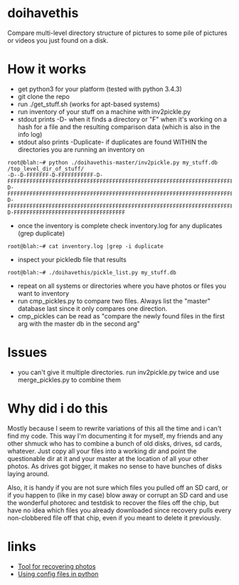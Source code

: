 # doihavethis
Compare multi-level directory structure of pictures to some pile of pictures or videos you just found on a disk.

# How it works
* get python3 for your platform (tested with python 3.4.3)
* git clone the repo
* run ./get_stuff.sh (works for apt-based systems)
* run inventory of your stuff on a machine with inv2pickle.py
* stdout prints -D- when it finds a directory or "F" when it's working on a hash for a file and the resulting comparison data (which is also in the info log)
* stdout also prints -Duplicate- if duplicates are found WITHIN the directories you are running an inventory on
```
root@blah:~# python ./doihavethis-master/inv2pickle.py my_stuff.db /top_level_dir_of_stuff/
-D--D-FFFFFFF-D-FFFFFFFFFFF-D-FFFFFFFFFFFFFFFFFFFFFFFFFFFFFFFFFFFFFFFFFFFFFFFFFFFFFFFFFFFFFFFFFFFFFFFFFFFFFFFFFFFFFFFFFFFFFFFFFFFFFFFFFFFFF-D-FFFFFFFFFFFFFFFFFFFFFFFFFFFFFFFFFFFFFFFFFFFFFFFFFFFFFFFFFFFFFFFFFFFFFFFFFFFFFFFFFFFFFFFFFFFFFFFFFFFFFFFFFFFFFFFFFFFFFFFFFFFFFFFFFFFFFFFFFFFFFFFFFFFFFFFFFFFFFFFFFFFF-D-FFFFFFFFFFFFFFFFFFFFFFFFFFFFFFFFFFFFFFFFFFFFFFFFFFFFFFFFFFFFFFFFFFFFFFFFFFFF-D-FFFFFFFFFFFFFFFFFFFFFFFFFFFFFFFFFFF
```
* once the inventory is complete check inventory.log for any duplicates (grep duplicate)
```
root@blah:~# cat inventory.log |grep -i duplicate
```
* inspect your pickledb file that results
```
root@blah:~# ./doihavethis/pickle_list.py my_stuff.db
```
* repeat on all systems or directories where you have photos or files you want to inventory
* run cmp_pickles.py to compare two files. Always list the "master" database last since it only compares one direction.
* cmp_pickles can be read as "compare the newly found files in the first arg with the master db in the second arg"

# Issues
* you can't give it multiple directories. run inv2pickle.py twice and use merge_pickles.py to combine them

# Why did i do this
Mostly because I seem to rewrite variations of this all the time and i can't find my code.
This way I'm documenting it for myself, my friends and any other shmuck who has to combine a bunch of old disks, drives, sd cards, whatever.
Just copy all your files into a working dir and point the questionable dir at it and your master at the location of all your other photos.
As drives got bigger, it makes no sense to have bunches of disks laying around.

Also, it is handy if you are not sure which files you pulled off an SD card, or if you happen to (like in my case) blow away or corrupt an SD card
and use the wonderful photorec and testdisk to recover the files off the chip, but have no idea which files you already downloaded since recovery
pulls every non-clobbered file off that chip, even if you meant to delete it previously.

# links
* [Tool for recovering photos](https://www.cgsecurity.org/wiki/PhotoRec_Step_By_Step)
* [Using config files in python](https://martin-thoma.com/configuration-files-in-python)
